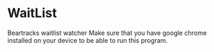 # WaitList
Beartracks waitlist watcher
Make sure that you have google chrome installed on your device to be able to run this program.
